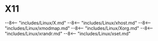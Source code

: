 # X11

--8<-- "includes/Linux/X.md"
--8<-- "includes/Linux/xhost.md"
--8<-- "includes/Linux/xmodmap.md"
--8<-- "includes/Linux/Xorg.md"
--8<-- "includes/Linux/xrandr.md"
--8<-- "includes/Linux/xset.md"